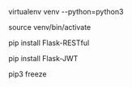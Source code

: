 virtualenv venv --python=python3 

source venv/bin/activate

pip install Flask-RESTful

pip install Flask-JWT

pip3 freeze 